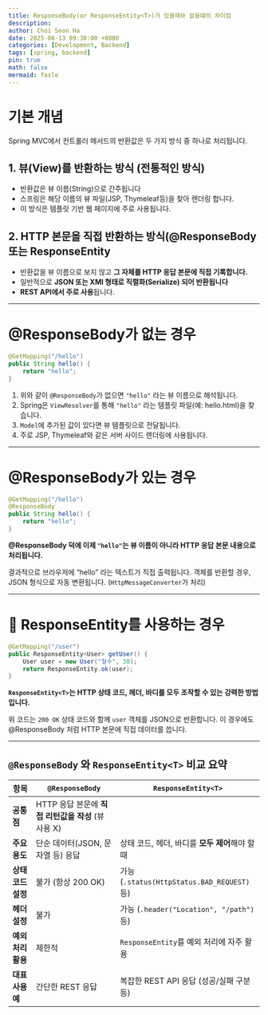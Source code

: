 ```yaml
---
title: ResponseBody(or ResponseEntity<T>)가 있을때와 없을떄의 차이점
description:
author: Choi Seon Ha
date: 2025-06-13 09:30:00 +0800
categories: [Development, Backend]
tags: [spring, backend]
pin: true
math: false
mermaid: fasle
---
```


# 기본 개념

Spring MVC에서 컨트롤러 메서드의 반환값은 두 가지 방식 중 하나로 처리됩니다.

## 1. 뷰(View)를 반환하는 방식 (전통적인 방식)

- 반환값은 뷰 이름(String)으로 간주됩니다
- 스프링은 해당 이름의 뷰 파일(JSP, Thymeleaf등)을 찾아 렌더링 합니다.
- 이 방식은 템플릿 기반 웹 페이지에 주로 사용됩니다.

## 2. HTTP 본문을 직접 반환하는 방식(@ResponseBody 또는 ResponseEntity<T>

- 반환값을 뷰 이름으로 보지 않고 **그 자체를 HTTP 응답 본문에 직접 기록합니다.**
- 일반적으로 **JSON 또는 XMl 형태로 직렬화(Serialize) 되어 반환됩니다**
- **REST API에서 주로 사용**됩니다.

---

# @ResponseBody가 없는 경우

```java
@GetMapping("/hello")
public String hello() {
	return "hello";
}
```

1. 위와 같이 `@ResponseBody`가 없으면 `"hello"` 라는 뷰 이름으로 해석됩니다.
2. Spring은 `ViewResolver`를 통해 `"hello"` 라는 템플릿 파일(예: hello.html)을 찾습니다.
3. `Model`에 추가된 값이 있다면 뷰 템플릿으로 전달됩니다.
4. 주로 JSP, Thymeleaf와 같은 서버 사이드 렌더링에 사용됩니다.

---

# @ResponseBody가 있는 경우

```java
@GetMapping("/hello")
@ResponseBody
public String hello() {
	return "hello";
}
```

**@ResponseBody 덕에 이제 `"hello"`는 뷰 이름이 아니라 HTTP 응답 본문 내용으로 처리됩니다.**

결과적으로 브라우저에 “hello” 라는 텍스트가 직접 출력됩니다. 객체를 반환할 경우, JSON 형식으로 자동 변환됩니다. (`HttpMessageConverter`가 처리)

---

# 📌 ResponseEntity<T>를 사용하는 경우

```java
@GetMapping("/user")
public ResponseEntity<User> getUser() {
	User user = new User("철수", 30);
	return ResponseEntity.ok(user);
}
```

**`ResponseEntity<T>`는 HTTP 상태 코드, 헤더, 바디를 모두 조작할 수 있는 강력한 방법입니다.**

위 코드는 `200 OK` 상태 코드와 함께 `user` 객체를 JSON으로 반환합니다. 이 경우에도 @ResponseBody 처럼 HTTP 본문에 직접 데이터를 씁니다.

---

## `@ResponseBody` 와 `ResponseEntity<T>` 비교 요약

| 항목               | `@ResponseBody`                                     | `ResponseEntity<T>`                             |
| ------------------ | --------------------------------------------------- | ----------------------------------------------- |
| **공통점**         | HTTP 응답 본문에 **직접 리턴값을 작성** (뷰 사용 X) |                                                 |
| **주요 용도**      | 단순 데이터(JSON, 문자열 등) 응답                   | 상태 코드, 헤더, 바디를 **모두 제어**해야 할 때 |
| **상태 코드 설정** | 불가 (항상 200 OK)                                  | 가능 (`.status(HttpStatus.BAD_REQUEST)` 등)     |
| **헤더 설정**      | 불가                                                | 가능 (`.header("Location", "/path")` 등)        |
| **예외 처리 활용** | 제한적                                              | `ResponseEntity`를 예외 처리에 자주 활용        |
| **대표 사용 예**   | 간단한 REST 응답                                    | 복잡한 REST API 응답 (성공/실패 구분 등)        |
